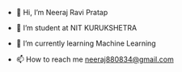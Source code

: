 - 👋 Hi, I’m  Neeraj Ravi Pratap
- 👀 I’m student at NIT KURUKSHETRA
- 🌱 I’m currently learning Machine Learning

- 📫 How to reach me neeraj880834@gmail.com

<!---
neeraj9956/neeraj9956 is a ✨ special ✨ repository because its `README.md` (this file) appears on your GitHub profile.
You can click the Preview link to take a look at your changes.
--->
